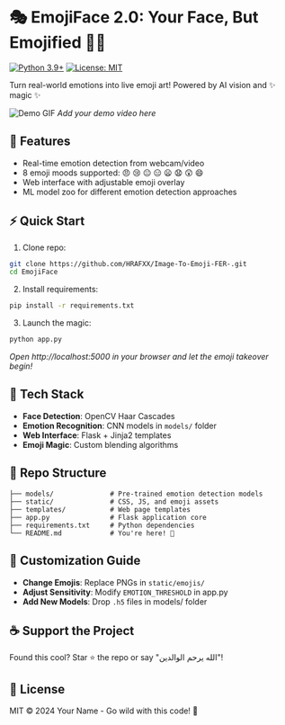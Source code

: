 # 🎭 EmojiFace 2.0: Your Face, But Emojified 🤯✨

[![Python 3.9+](https://img.shields.io/badge/python-3.9+-blue.svg)](https://www.python.org/downloads/)
[![License: MIT](https://img.shields.io/badge/License-MIT-yellow.svg)](https://opensource.org/licenses/MIT)

Turn real-world emotions into live emoji art! Powered by AI vision and ✨ magic ✨

![Demo GIF](static/demo.gif) *Add your demo video here*

## 🌟 Features
- Real-time emotion detection from webcam/video
- 8 emoji moods supported: 😠 😢 😐 😑 😦 😧 😲 😄
- Web interface with adjustable emoji overlay
- ML model zoo for different emotion detection approaches

## ⚡ Quick Start
1. Clone repo:
```bash
git clone https://github.com/HRAFXX/Image-To-Emoji-FER-.git
cd EmojiFace
```

2. Install requirements:
```bash
pip install -r requirements.txt
```

3. Launch the magic:
```bash
python app.py
```
*Open http://localhost:5000 in your browser and let the emoji takeover begin!*

## 🧠 Tech Stack
- **Face Detection**: OpenCV Haar Cascades
- **Emotion Recognition**: CNN models in `models/` folder
- **Web Interface**: Flask + Jinja2 templates
- **Emoji Magic**: Custom blending algorithms

## 📂 Repo Structure
```
├── models/              # Pre-trained emotion detection models
├── static/              # CSS, JS, and emoji assets
├── templates/           # Web page templates
├── app.py               # Flask application core
├── requirements.txt     # Python dependencies
└── README.md            # You're here! 👋
```

## 🎨 Customization Guide
- **Change Emojis**: Replace PNGs in `static/emojis/`
- **Adjust Sensitivity**: Modify `EMOTION_THRESHOLD` in app.py
- **Add New Models**: Drop `.h5` files in models/ folder

## ☕ Support the Project
Found this cool? Star ⭐ the repo or say "الله يرحم الوالدين"!  

## 📜 License
MIT © 2024 Your Name - Go wild with this code! 🚀
